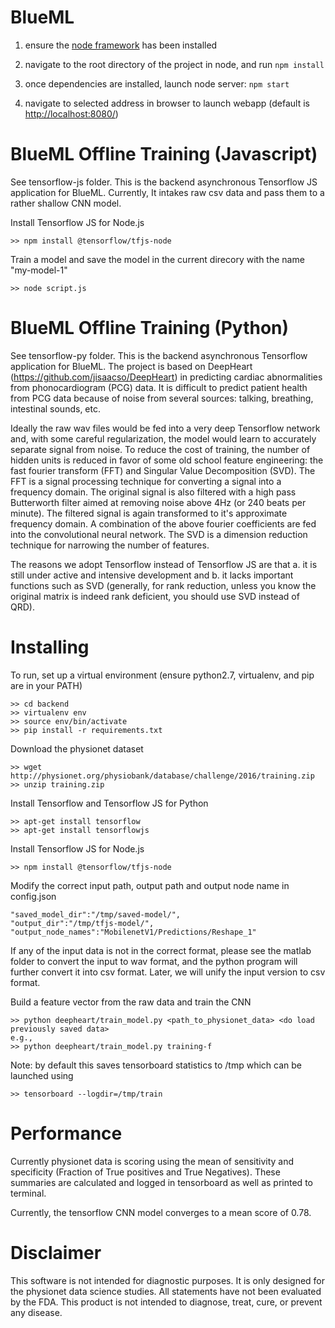 BlueML
==========================

1. ensure the [node framework](https://nodejs.org/en/) has been installed


2. navigate to the root directory of the project in node, and run `npm install`

2. once dependencies are installed, launch node server: `npm start`

3. navigate to selected address in browser to launch webapp (default is [http://localhost:8080/](http://localhost:8080/))

BlueML Offline Training (Javascript)
===========================
 See tensorflow-js folder. This is the backend asynchronous Tensorflow JS application for BlueML. Currently, It intakes raw csv data and pass them to a rather shallow CNN model.

Install Tensorflow JS for Node.js
```
>> npm install @tensorflow/tfjs-node
```

Train a model and save the model in the current direcory with the name "my-model-1"
```
>> node script.js
```

BlueML Offline Training (Python)
===========================
 See tensorflow-py folder. This is the backend asynchronous Tensorflow application for BlueML. The project is based on DeepHeart (https://github.com/jisaacso/DeepHeart) in predicting
 cardiac abnormalities from phonocardiogram (PCG) data. It is difficult to predict patient health from PCG data 
 because of noise from several sources: talking, breathing, intestinal 
 sounds, etc.
 
 Ideally the raw wav files would be fed into a very deep Tensorflow
 network and, with some careful regularization, the model would learn 
 to accurately separate signal from noise. To reduce the cost of
 training, the number of hidden units is reduced in favor of
 some old school feature engineering: the fast fourier transform (FFT) and Singular Value Decomposition (SVD). 
 The FFT is a signal processing technique for converting a signal into
 a frequency domain. The original signal is also filtered with a high
 pass Butterworth filter aimed at removing noise above 4Hz (or 240 beats
 per minute). The filtered signal is again transformed to it's approximate
 frequency domain. A combination of the above fourier coefficients are 
 fed into the convolutional neural network. The SVD is a dimension reduction technique for narrowing the number of features.

 The reasons we adopt Tensorflow instead of Tensorflow JS are that a. it is still under active and intensive development and b. it lacks important functions such as SVD (generally, for rank reduction, unless you know the original matrix is indeed rank deficient, you should use SVD instead of QRD).
 
# Installing

To run, set up a virtual environment (ensure python2.7, virtualenv, and 
pip are in your PATH)

```
>> cd backend
>> virtualenv env
>> source env/bin/activate
>> pip install -r requirements.txt
```

Download the physionet dataset 

```
>> wget http://physionet.org/physiobank/database/challenge/2016/training.zip
>> unzip training.zip

```

Install Tensorflow and Tensorflow JS for Python
```
>> apt-get install tensorflow
>> apt-get install tensorflowjs
```

Install Tensorflow JS for Node.js
```
>> npm install @tensorflow/tfjs-node
```

Modify the correct input path, output path and output node name in config.json
```
"saved_model_dir":"/tmp/saved-model/",
"output_dir":"/tmp/tfjs-model/",
"output_node_names":"MobilenetV1/Predictions/Reshape_1"
```

If any of the input data is not in the correct format, please see the matlab folder to convert the input to wav format, and the python program will further convert it into csv format. Later, we will unify the input version to csv format.

Build a feature vector from the raw data and train the CNN
```
>> python deepheart/train_model.py <path_to_physionet_data> <do load previously saved data>
e.g.,
>> python deepheart/train_model.py training-f
```

Note: by default this saves tensorboard statistics to /tmp which can
be launched using
```
>> tensorboard --logdir=/tmp/train
```

# Performance
Currently physionet data is scoring using the mean of sensitivity and
specificity (Fraction of True positives and True Negatives). These summaries
are calculated and logged in tensorboard as well as printed to terminal.

Currently, the tensorflow CNN model converges to a mean score of
 0.78. 
 
# Disclaimer
This software is not intended for diagnostic purposes. It is only designed
for the physionet data science studies. All statements have not been evaluated by the FDA. 
This product is not intended to diagnose, treat, cure, or prevent any disease.
